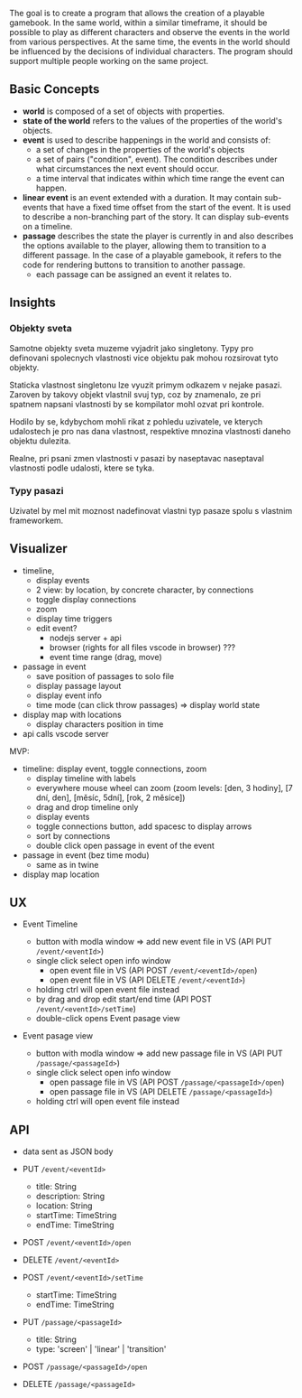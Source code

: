 The goal is to create a program that allows the creation of a playable gamebook. In the same world, within a similar timeframe, it should be possible to play as different characters and observe the events in the world from various perspectives. At the same time, the events in the world should be influenced by the decisions of individual characters. The program should support multiple people working on the same project.

## Basic Concepts

-   **world** is composed of a set of objects with properties.
-   **state of the world** refers to the values of the properties of the world's objects.
-   **event** is used to describe happenings in the world and consists of:
    -   a set of changes in the properties of the world's objects
    -   a set of pairs ("condition", event). The condition describes under what circumstances the next event should occur.
    -   a time interval that indicates within which time range the event can happen.
-   **linear event** is an event extended with a duration. It may contain sub-events that have a fixed time offset from the start of the event. It is used to describe a non-branching part of the story. It can display sub-events on a timeline.
-   **passage** describes the state the player is currently in and also describes the options available to the player, allowing them to transition to a different passage. In the case of a playable gamebook, it refers to the code for rendering buttons to transition to another passage.
    -   each passage can be assigned an event it relates to.

## Insights

### Objekty sveta

Samotne objekty sveta muzeme vyjadrit jako singletony.
Typy pro definovani spolecnych vlastnosti vice objektu pak mohou rozsirovat tyto objekty.

Staticka vlastnost singletonu lze vyuzit primym odkazem v nejake pasazi. Zaroven by takovy objekt vlastnil
svuj typ, coz by znamenalo, ze pri spatnem napsani vlastnosti by se kompilator mohl ozvat pri kontrole.

Hodilo by se, kdybychom mohli rikat z pohledu uzivatele, ve kterych udalostech je pro nas dana vlastnost, respektive mnozina vlastnosti
daneho objektu dulezita.

Realne, pri psani zmen vlastnosti v pasazi by naseptavac naseptaval vlastnosti podle udalosti, ktere se tyka.

### Typy pasazi

Uzivatel by mel mit moznost nadefinovat vlastni typ pasaze spolu s vlastnim frameworkem.

## Visualizer

-   timeline,
    -   display events
    -   2 view: by location, by concrete character, by connections
    -   toggle display connections
    -   zoom
    -   display time triggers
    -   edit event?
        -   nodejs server + api
        -   browser (rights for all files vscode in browser) ???
        -   event time range (drag, move)
-   passage in event
    -   save position of passages to solo file
    -   display passage layout
    -   display event info
    -   time mode (can click throw passages) => display world state
-   display map with locations
    -   display characters position in time
-   api calls vscode server

MVP:

-   timeline: display event, toggle connections, zoom
    -   display timeline with labels
    -   everywhere mouse wheel can zoom (zoom levels: [den, 3 hodiny], [7 dní, den], [měsíc, 5dní], [rok, 2 měsíce])
    -   drag and drop timeline only
    -   display events
    -   toggle connections button, add spacesc to display arrows
    -   sort by connections
    -   double click open passage in event of the event
-   passage in event (bez time modu)
    -   same as in twine
-   display map location

## UX

-   Event Timeline

    -   button with modla window => add new event file in VS (API PUT `/event/<eventId>`)
    -   single click select open info window
        -   open event file in VS (API POST `/event/<eventId>/open`)
        -   open event file in VS (API DELETE `/event/<eventId>`)
    -   holding ctrl will open event file instead
    -   by drag and drop edit start/end time (API POST `/event/<eventId>/setTime`)
    -   double-click opens Event pasage view

-   Event pasage view
    -   button with modla window => add new passage file in VS (API PUT `/passage/<passageId>`)
    -   single click select open info window
        -   open passage file in VS (API POST `/passage/<passageId>/open`)
        -   open passage file in VS (API DELETE `/passage/<passageId>`)
    -   holding ctrl will open event file instead

## API

-   data sent as JSON body

-   PUT `/event/<eventId>`
    -   title: String
    -   description: String
    -   location: String
    -   startTime: TimeString
    -   endTime: TimeString
-   POST `/event/<eventId>/open`
-   DELETE `/event/<eventId>`
-   POST `/event/<eventId>/setTime`

    -   startTime: TimeString
    -   endTime: TimeString

-   PUT `/passage/<passageId>`
    -   title: String
    -   type: 'screen' | 'linear' | 'transition'
-   POST `/passage/<passageId>/open`
-   DELETE `/passage/<passageId>`
